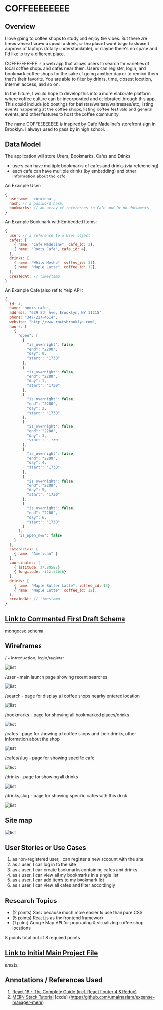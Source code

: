 # COFFEEEEEEEE

## Overview

I love going to coffee shops to study and enjoy the vibes. But there are times where I crave a specific drink, or the place I want to go to doesn't approve of laptops (totally understandable), or maybe there's no space and I'd like to try a different place.

COFFEEEEEEEE is a web app that allows users to search for varieties of local coffee shops and cafes near them. Users can register, login, and bookmark coffee shops for the sake of going another day or to remind them that's their favorite. You are able to filter by drinks, time, closest location, internet access, and so on.

In the future, I would hope to develop this into a more elaborate platform where coffee culture can be incorporated and celebrated through this app. This could include job postings for baristas/waiters/waitresses/etc, listing events happening at the coffee shops, listing coffee festivals and general events, and other features to host the coffee community.

The name COFFEEEEEEEE is inspired by Cafe Madeline's storefront sign in Brooklyn. I always used to pass by in high school. 

## Data Model

The application will store Users, Bookmarks, Cafes and Drinks

* users can have multiple bookmarks of cafes and drinks (via referencing)
* each cafe can have multiple drinks (by embedding) and other information about the cafe

An Example User:

```javascript
{
  username: "corninna",
  hash: // a password hash,
  bookmarks: // an array of references to Cafe and Drink documents
}
```

An Example Bookmark with Embedded Items:

```javascript
{
  user: // a reference to a User object
  cafes: [
    { name: "Cafe Madeline", cafe_id: 3},
    { name: "Roots Cafe", cafe_id: 4},
  ],
  drinks: [
    { name: "White Mocha", coffee_id: 11},
    { name: "Maple Latte", coffee_id: 12},
  ],
  createdAt: // timestamp
}
```

An Example Cafe (also ref to Yelp API):

```javascript
{
  id: 4,
  name: "Roots Cafe",
  address: "639 5th Ave, Brooklyn, NY 11215",
  phone: "347-223-4614",
  website: "http://www.rootsbrooklyn.com",
  hours: [
    {
      "open": [
        {
          "is_overnight": false,
          "end": "2200",
          "day": 0,
          "start": "1730"
        },
        {
          "is_overnight": false,
          "end": "2200",
          "day": 1,
          "start": "1730"
        },
        {
          "is_overnight": false,
          "end": "2200",
          "day": 2,
          "start": "1730"
        },
        {
          "is_overnight": false,
          "end": "2200",
          "day": 3,
          "start": "1730"
        },
        {
          "is_overnight": false,
          "end": "2200",
          "day": 4,
          "start": "1730"
        },
        {
          "is_overnight": false,
          "end": "2200",
          "day": 5,
          "start": "1730"
        },
        {
          "is_overnight": false,
          "end": "2200",
          "day": 6,
          "start": "1730"
        }
      ],
      "is_open_now": false
    }
  ],
  categories: [
    { name: "American" }
  ],
  coordinates: [
    { latitude: 37.80587},
    { longitude: -122.42058}
  ],
  drinks: [
    { name: "Maple Butter Latte", coffee_id: 13},
    { name: "Maple Latte", coffee_id: 12},
  ],
  createdAt: // timestamp
}
```


## [Link to Commented First Draft Schema](db.js) 

[mongoose schema](https://github.com/nyu-csci-ua-0480-001-003-fall-2018/cyong813-final-project/blob/master/server/models)

## Wireframes

/ - introduction, login/register

![list](documentation/intro.png)

/user - main launch page showing recent searches

![list](documentation/main.png)

/search - page for display all coffee shops nearby entered location

![list](documentation/cafes_near.png)

/bookmarks - page for showing all bookmarked places/drinks

![list](documentation/bookmarks.png)

/cafes - page for showing all coffee shops and their drinks, other information about the shop

![list](documentation/cafes.png)

/cafes/slug - page for showing specific cafe

![list](documentation/single_cafe.png)

/drinks - page for showing all drinks

![list](documentation/drinks.png)

/drinks/slug - page for showing specific cafes with this drink

![list](documentation/single_drink.png)

## Site map

![list](documentation/sitemap.png)

## User Stories or Use Cases

1. as non-registered user, I can register a new account with the site
2. as a user, I can log in to the site
3. as a user, I can create bookmarks containing cafes and drinks
4. as a user, I can view all my bookmarks in a single list
5. as a user, I can add items to my bookmark list
6. as a user, I can view all cafes and filter accordingly

## Research Topics

* (2 points) Sass because much more easier to use than pure CSS
* (5 points) React.js as the frontend framework
* (1 point) Google Map API for populating & visualizing coffee shop locations 

8 points total out of 8 required points

## [Link to Initial Main Project File](app.js) 

[app.js](https://github.com/nyu-csci-ua-0480-001-003-fall-2018/cyong813-final-project/blob/master/server/server.js)

## Annotations / References Used

1. [React 16 - The Complete Guide (incl. React Router 4 & Redux)](https://www.udemy.com/react-the-complete-guide-incl-redux/) 
2. [MERN Stack Tutorial](https://blog.cloudboost.io/creating-your-first-mern-stack-application-b6604d12e4d3) [code] (https://github.com/umairraslam/expense-manager-mern)

  
